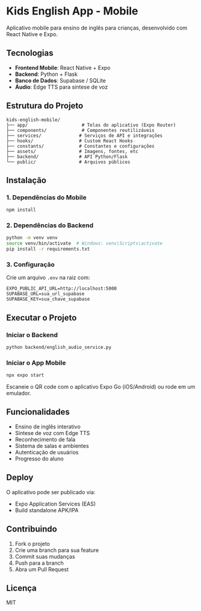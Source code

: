 # Kids English App - Mobile

Aplicativo mobile para ensino de inglês para crianças, desenvolvido com React Native e Expo.

## Tecnologias

- **Frontend Mobile**: React Native + Expo
- **Backend**: Python + Flask
- **Banco de Dados**: Supabase / SQLite
- **Áudio**: Edge TTS para síntese de voz

## Estrutura do Projeto

```
kids-english-mobile/
├── app/                    # Telas do aplicativo (Expo Router)
├── components/             # Componentes reutilizáveis
├── services/              # Serviços de API e integrações
├── hooks/                 # Custom React Hooks
├── constants/             # Constantes e configurações
├── assets/                # Imagens, fontes, etc
├── backend/               # API Python/Flask
└── public/                # Arquivos públicos
```

## Instalação

### 1. Dependências do Mobile

```bash
npm install
```

### 2. Dependências do Backend

```bash
python -m venv venv
source venv/bin/activate  # Windows: venv\Scripts\activate
pip install -r requirements.txt
```

### 3. Configuração

Crie um arquivo `.env` na raiz com:

```env
EXPO_PUBLIC_API_URL=http://localhost:5000
SUPABASE_URL=sua_url_supabase
SUPABASE_KEY=sua_chave_supabase
```

## Executar o Projeto

### Iniciar o Backend

```bash
python backend/english_audio_service.py
```

### Iniciar o App Mobile

```bash
npx expo start
```

Escaneie o QR code com o aplicativo Expo Go (iOS/Android) ou rode em um emulador.

## Funcionalidades

- Ensino de inglês interativo
- Síntese de voz com Edge TTS
- Reconhecimento de fala
- Sistema de salas e ambientes
- Autenticação de usuários
- Progresso do aluno

## Deploy

O aplicativo pode ser publicado via:
- Expo Application Services (EAS)
- Build standalone APK/IPA

## Contribuindo

1. Fork o projeto
2. Crie uma branch para sua feature
3. Commit suas mudanças
4. Push para a branch
5. Abra um Pull Request

## Licença

MIT
